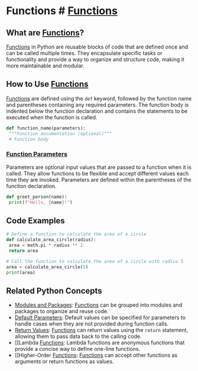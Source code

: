 # Functions # [Functions](./../functions/)

## What are [Functions](./../functions/)?
 [Functions](./../functions/) in Python are reusable blocks of code that are defined once and can be called multiple times. They encapsulate specific tasks or functionality and provide a way to organize and structure code, making it more maintainable and modular.

## How to Use [Functions](./../functions/)
 [Functions](./../functions/) are defined using the `def` keyword, followed by the function name and parentheses containing any required parameters. The function body is indented below the function declaration and contains the statements to be executed when the function is called.

```python
def function_name(parameters):
 """Function documentation (optional)"""
 # Function body
```

### [Function Parameters](./../function-parameters/)
Parameters are optional input values that are passed to a function when it is called. They allow functions to be flexible and accept different values each time they are invoked. Parameters are defined within the parentheses of the function declaration.

```python
def greet_person(name):
 print(f"Hello, {name}!")
```

## Code Examples
```python
# Define a function to calculate the area of a circle
def calculate_area_circle(radius):
 area = math.pi * radius ** 2
 return area

# Call the function to calculate the area of a circle with radius 5
area = calculate_area_circle(5)
print(area)
```

## Related Python Concepts

- [Modules and Packages](./../modules-and-packages/): [Functions](./../functions/) can be grouped into modules and packages to organize and reuse code.
- [Default Parameters](./../default-parameters/): Default values can be specified for parameters to handle cases when they are not provided during function calls.
- [Return Values](./../return-values/): [Functions](./../functions/) can return values using the `return` statement, allowing them to pass data back to the calling code.
- [[Lambda [Functions](./../functions/): Lambda functions are anonymous functions that provide a concise way to define one-line functions.
- [[Higher-Order [Functions](./../functions/): [Functions](./../functions/) can accept other functions as arguments or return functions as values.